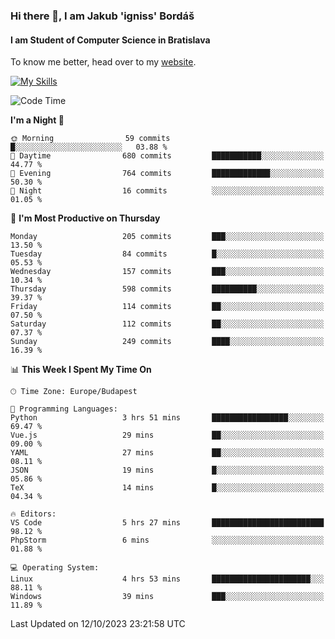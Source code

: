 ### Hi there 👋, I am Jakub 'igniss' Bordáš

#### I am Student of Computer Science in Bratislava
To know me better, head over to my [website](https://bordas.sk).

[![My Skills](https://skillicons.dev/icons?i=js,html,css,figma,svelte,java,kotlin,python,postgresql,typescript,nest,nodejs)](https://bordas.sk)


<!--START_SECTION:waka-->
![Code Time](http://img.shields.io/badge/Code%20Time-1%2C220%20hrs%2053%20mins-blue)

**I'm a Night 🦉** 

```text
🌞 Morning                59 commits          █░░░░░░░░░░░░░░░░░░░░░░░░   03.88 % 
🌆 Daytime                680 commits         ███████████░░░░░░░░░░░░░░   44.77 % 
🌃 Evening                764 commits         █████████████░░░░░░░░░░░░   50.30 % 
🌙 Night                  16 commits          ░░░░░░░░░░░░░░░░░░░░░░░░░   01.05 % 
```
📅 **I'm Most Productive on Thursday** 

```text
Monday                   205 commits         ███░░░░░░░░░░░░░░░░░░░░░░   13.50 % 
Tuesday                  84 commits          █░░░░░░░░░░░░░░░░░░░░░░░░   05.53 % 
Wednesday                157 commits         ███░░░░░░░░░░░░░░░░░░░░░░   10.34 % 
Thursday                 598 commits         ██████████░░░░░░░░░░░░░░░   39.37 % 
Friday                   114 commits         ██░░░░░░░░░░░░░░░░░░░░░░░   07.50 % 
Saturday                 112 commits         ██░░░░░░░░░░░░░░░░░░░░░░░   07.37 % 
Sunday                   249 commits         ████░░░░░░░░░░░░░░░░░░░░░   16.39 % 
```


📊 **This Week I Spent My Time On** 

```text
🕑︎ Time Zone: Europe/Budapest

💬 Programming Languages: 
Python                   3 hrs 51 mins       █████████████████░░░░░░░░   69.47 % 
Vue.js                   29 mins             ██░░░░░░░░░░░░░░░░░░░░░░░   09.00 % 
YAML                     27 mins             ██░░░░░░░░░░░░░░░░░░░░░░░   08.11 % 
JSON                     19 mins             █░░░░░░░░░░░░░░░░░░░░░░░░   05.86 % 
TeX                      14 mins             █░░░░░░░░░░░░░░░░░░░░░░░░   04.34 % 

🔥 Editors: 
VS Code                  5 hrs 27 mins       █████████████████████████   98.12 % 
PhpStorm                 6 mins              ░░░░░░░░░░░░░░░░░░░░░░░░░   01.88 % 

💻 Operating System: 
Linux                    4 hrs 53 mins       ██████████████████████░░░   88.11 % 
Windows                  39 mins             ███░░░░░░░░░░░░░░░░░░░░░░   11.89 % 
```


 Last Updated on 12/10/2023 23:21:58 UTC
<!--END_SECTION:waka-->
